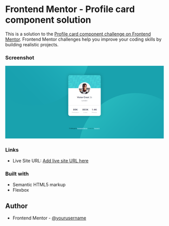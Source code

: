# Frontend Mentor - Profile card component solution

This is a solution to the [Profile card component challenge on Frontend Mentor](https://www.frontendmentor.io/challenges/profile-card-component-cfArpWshJ). Frontend Mentor challenges help you improve your coding skills by building realistic projects.

### Screenshot

![](./images/solution.png)

### Links

- Live Site URL: [Add live site URL here](https://your-live-site-url.com)

### Built with

- Semantic HTML5 markup
- Flexbox

## Author

- Frontend Mentor - [@yourusername](https://www.frontendmentor.io/profile/yourusername)

